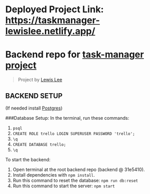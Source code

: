 # Deployed Project Link: https://taskmanager-lewislee.netlify.app/

# Backend repo for [task-manager project](https://github.com/rexiah23/task-manager)
> Project by [Lewis Lee](https://github.com/rexiah23)

## BACKEND SETUP

(If needed install [Postgres](https://www.postgresql.org/))

###Database Setup: 
In the terminal, run these commands: 
1. `psql`
2. `CREATE ROLE trello LOGIN SUPERUSER PASSWORD 'trello';`
3. `\q`
4. `CREATE DATABASE trello;`
5. `\q`

To start the backend:
1. Open terminal at the root backend repo (backend @ 31e5410).
2. Install dependencies with `npm install`.
3. Run this command to reset the database: `npm run db:reset`
4. Run this command to start the server: `npm start`
